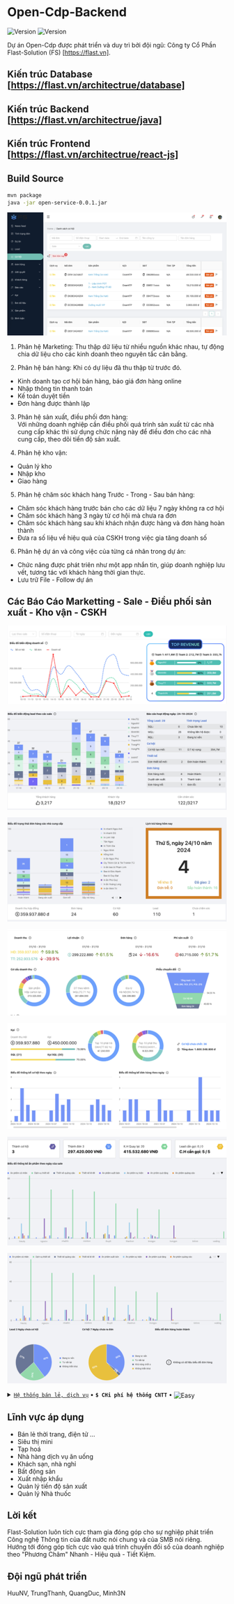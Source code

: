 # Open-Cdp-Backend

<img src="https://img.shields.io/badge/Version-7.0-blue" alt="Version"> <img src="https://img.shields.io/badge/License-MIT-005530" alt="Version">

Dự án Open-Cdp được phát triển và duy trì bởi đội ngũ: Công ty Cổ Phần Flast-Solution 
(FS) [https://flast.vn].

## Kiến trúc Database [https://flast.vn/architectrue/database]
## Kiến trúc Backend [https://flast.vn/architectrue/java]
## Kiến trúc Frontend [https://flast.vn/architectrue/react-js]

## Build Source ##
``` sh
mvn package
java -jar open-service-0.0.1.jar
```

![screenshot](public/img/intro.png)

1. Phân hệ Marketing: Thu thập dữ liệu từ nhiều nguồn khác nhau, tự động chia dữ liệu cho các kinh doanh theo nguyên tắc cân bằng.

2. Phân hệ bán hàng: Khi có dự liệu đã thu thập từ trước đó.
- Kinh doanh tạo cơ hội bán hàng, báo giá đơn hàng online
- Nhập thông tin thanh toán
- Kế toán duyệt tiền
- Đơn hàng được thành lập

3. Phân hệ sản xuất, điều phối đơn hàng:<br/> 
Với những doanh nghiệp cần điều phối quá trình sản xuất từ các nhà cung cấp khác thì sử dụng chức năng này để điều đơn cho các nhà cung cấp, theo dõi tiến độ sản xuất.

4. Phân hệ kho vận: 
- Quản lý kho
- Nhập kho
- Giao hàng

5. Phân hệ chăm sóc khách hàng Trước - Trong - Sau bán hàng:
- Chăm sóc khách hàng trước bán cho các dữ liệu 7 ngày không ra cơ hội
- Chăm sóc khách hàng 3 ngày từ cơ hội mà chưa ra đơn
- Chăm sóc khách hàng sau khi khách nhận được hàng và đơn hàng hoàn thành
- Đưa ra số liệu về hiệu quả của CSKH trong việc gia tăng doanh số

6. Phân hệ dự án và công việc của từng cá nhân trong dự án: <br/>
- Chức năng được phát triên như một app nhắn tin, giúp doanh nghiệp lưu vết, tương tác với khách hàng thời gian thực.
- Lưu trữ File - Follow dự án

## Các Báo Cáo Marketting - Sale - Điều phối sản xuất - Kho vận - CSKH ##

<p align="center"> <img src="public/img/newfeed-1.png" /></p>
<p align="center"> <img src="public/img/newfeed-2.png" /></p>
<p align="center"> <img src="public/img/newfeed-3.png" /></p>
<p align="center"> <img src="public/img/bang-tin-1.png" /></p>
<p align="center"> <img src="public/img/bang-tin-2.png" /></p>
<p align="center"> <img src="public/img/cskh-1.png" /></p>
<p align="center"> <img src="public/img/cskh-2.png" /> </p>

<details>
  <summary>
    <a href="https://flast.vn/case-study"><code>Hệ thống bán lẻ, dịch vụ</code></a>
    <span> • </span>
    <strong><code>$ CHi phí hệ thống CNTT</code></strong>
    <span> • </span>
    <img align="center" alt="Easy" src="https://img.shields.io/badge/Easy-32CD32">
  </summary>
  <br/>
  Xây dựng hế thống CNTT để dịch chuyển công việc nên nền tảng số doanh nghiệp cần có hệ thống công nghệ thông tin, nhân sự công nghệ thông tin, chi phí có thể lên tới hàng trăm triệu đồng mỗi tháng. <br/><br/>
  Với giải pháp của Open-CDP doanh nghiệp chỉ cần một VPS với chi phí thấp chỉ khoảng 200.000 đ cũng có thể vận hành tốt.<br/><br/>
  Quan trọng hơn nữa là dữ liệu là của doanh nghiệp quản lý
</details>

## Lĩnh vực áp dụng ##

- Bán lẻ thời trang, điện tử ...
- Siêu thị mini
- Tạp hoá
- Nhà hàng dịch vụ ăn uống
- Khách sạn, nhà nghỉ
- Bất động sản
- Xuất nhập khẩu
- Quản lý tiến độ sản xuất
- Quản lý Nhà thuốc

## Lời kết ##

Flast-Solution luôn tích cực tham gia đóng góp cho sự nghiệp phát triển Công nghệ Thông tin của đất nước nói chung và của SMB nói riêng. <br/>
Hướng tới đóng góp tích cực vào quá trình chuyển đối số của doanh nghiệp theo "Phương Châm" Nhanh - Hiệu quả - Tiết Kiệm.

## Đội ngũ phát triển ##
HuuNV, TrungThanh, QuangDuc, Minh3N
